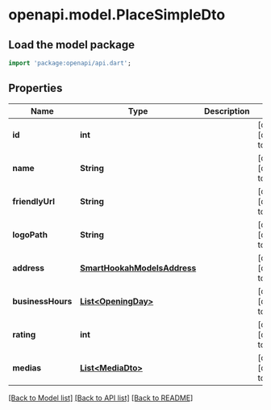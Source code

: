# openapi.model.PlaceSimpleDto

## Load the model package
```dart
import 'package:openapi/api.dart';
```

## Properties
Name | Type | Description | Notes
------------ | ------------- | ------------- | -------------
**id** | **int** |  | [optional] [default to null]
**name** | **String** |  | [optional] [default to null]
**friendlyUrl** | **String** |  | [optional] [default to null]
**logoPath** | **String** |  | [optional] [default to null]
**address** | [**SmartHookahModelsAddress**](SmartHookahModelsAddress.md) |  | [optional] [default to null]
**businessHours** | [**List&lt;OpeningDay&gt;**](OpeningDay.md) |  | [optional] [default to []]
**rating** | **int** |  | [optional] [default to null]
**medias** | [**List&lt;MediaDto&gt;**](MediaDto.md) |  | [optional] [default to []]

[[Back to Model list]](../README.md#documentation-for-models) [[Back to API list]](../README.md#documentation-for-api-endpoints) [[Back to README]](../README.md)



